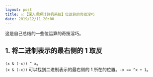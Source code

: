 ```yaml
---
layout: post
title: 📈【深入理解计算机系统】位运算的奇技淫巧
date: 2019/12/11 20:00
---
```


这是自己总结的一些位运算的奇技淫巧。

## 1. 将二进制表示的最右侧的 1 取反
`(x & (-x)) ^ x`。  
`(x & (-x))` 可以找到二进制表示的最右侧的 1 所在的位置。`-x == ^x + 1`。